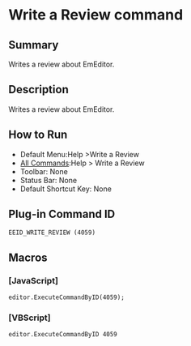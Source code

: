 # Write a Review command

## Summary

Writes a review about EmEditor.

## Description

Writes a review about EmEditor.

## How to Run

- Default Menu:Help \>Write a Review
- [All Commands](../tools/all_commands):Help >
Write a Review
- Toolbar: None
- Status Bar: None
- Default Shortcut Key: None

## Plug-in Command ID

```
EEID_WRITE_REVIEW (4059)```

## Macros

### \[JavaScript\]

```
editor.ExecuteCommandByID(4059);
```

### \[VBScript\]

```
editor.ExecuteCommandByID 4059
```
